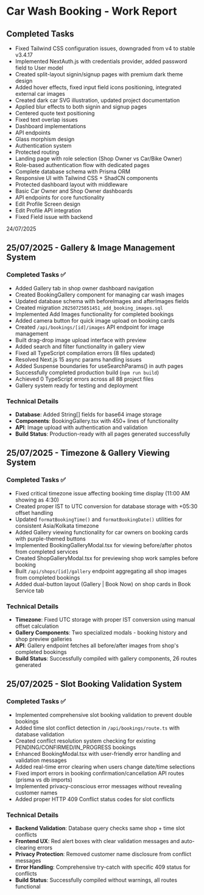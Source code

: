 # Car Wash Booking - Work Report

## Completed Tasks
- Fixed Tailwind CSS configuration issues, downgraded from v4 to stable v3.4.17
- Implemented NextAuth.js with credentials provider, added password field to User model
- Created split-layout signin/signup pages with premium dark theme design
- Added hover effects, fixed input field icons positioning, integrated external car images
- Created dark car SVG illustration, updated project documentation
- Applied blur effects to both signin and signup pages
- Centered quote text positioning
- Fixed text overlap issues
- Dashboard implementations
- API endpoints
- Glass morphism design
- Authentication system
- Protected routing
- Landing page with role selection (Shop Owner vs Car/Bike Owner)
- Role-based authentication flow with dedicated pages
- Complete database schema with Prisma ORM
- Responsive UI with Tailwind CSS + ShadCN components
- Protected dashboard layout with middleware
- Basic Car Owner and Shop Owner dashboards
- API endpoints for core functionality
- Edit Profile Screen design
- Edit Profile API integration
- Fixed Field issue with backend

24/07/2025

## 25/07/2025 - Gallery & Image Management System

### Completed Tasks ✅
- Added Gallery tab in shop owner dashboard navigation
- Created BookingGallery component for managing car wash images
- Updated database schema with beforeImages and afterImages fields
- Created migration `20250725051451_add_booking_images.sql`
- Implemented Add Images functionality for completed bookings
- Added camera button for quick image upload on booking cards
- Created `/api/bookings/[id]/images` API endpoint for image management
- Built drag-drop image upload interface with preview
- Added search and filter functionality in gallery view
- Fixed all TypeScript compilation errors (8 files updated)
- Resolved Next.js 15 async params handling issues
- Added Suspense boundaries for useSearchParams() in auth pages
- Successfully completed production build (`npm run build`)
- Achieved 0 TypeScript errors across all 88 project files
- Gallery system ready for testing and deployment

### Technical Details
- **Database**: Added String[] fields for base64 image storage
- **Components**: BookingGallery.tsx with 450+ lines of functionality  
- **API**: Image upload with authentication and validation
- **Build Status**: Production-ready with all pages generated successfully

## 25/07/2025 - Timezone & Gallery Viewing System

### Completed Tasks ✅
- Fixed critical timezone issue affecting booking time display (11:00 AM showing as 4:30)
- Created proper IST to UTC conversion for database storage with +05:30 offset handling
- Updated `formatBookingTime()` and `formatBookingDate()` utilities for consistent Asia/Kolkata timezone
- Added Gallery viewing functionality for car owners on booking cards with purple-themed buttons
- Implemented BookingGalleryModal.tsx for viewing before/after photos from completed services
- Created ShopGalleryModal.tsx for previewing shop work samples before booking
- Built `/api/shops/[id]/gallery` endpoint aggregating all shop images from completed bookings
- Added dual-button layout (Gallery | Book Now) on shop cards in Book Service tab

### Technical Details
- **Timezone**: Fixed UTC storage with proper IST conversion using manual offset calculation
- **Gallery Components**: Two specialized modals - booking history and shop preview galleries
- **API**: Gallery endpoint fetches all before/after images from shop's completed bookings
- **Build Status**: Successfully compiled with gallery components, 26 routes generated

## 25/07/2025 - Slot Booking Validation System

### Completed Tasks ✅
- Implemented comprehensive slot booking validation to prevent double bookings
- Added time slot conflict detection in `/api/bookings/route.ts` with database validation
- Created conflict resolution system checking for existing PENDING/CONFIRMED/IN_PROGRESS bookings
- Enhanced BookingModal.tsx with user-friendly error handling and validation messages
- Added real-time error clearing when users change date/time selections
- Fixed import errors in booking confirmation/cancellation API routes (prisma vs db imports)
- Implemented privacy-conscious error messages without revealing customer names
- Added proper HTTP 409 Conflict status codes for slot conflicts

### Technical Details
- **Backend Validation**: Database query checks same shop + time slot conflicts
- **Frontend UX**: Red alert boxes with clear validation messages and auto-clearing errors
- **Privacy Protection**: Removed customer name disclosure from conflict messages
- **Error Handling**: Comprehensive try-catch with specific 409 status for conflicts
- **Build Status**: Successfully compiled without warnings, all routes functional
